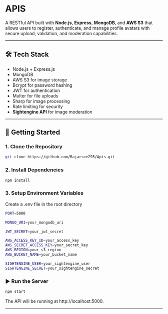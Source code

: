 # APIS

A RESTful API built with **Node.js**, **Express**, **MongoDB**, and **AWS S3** that allows users to register, authenticate, and manage profile avatars with secure upload, validation, and moderation capabilities.

---

## 🛠️ Tech Stack

- Node.js + Express.js
- MongoDB 
- AWS S3 for image storage
- Bcrypt for password hashing 
- JWT for authentication
- Multer for file uploads
- Sharp for image processing
- Rate limiting for security
-  **Sightengine API** for image moderation

---

## 🚀 Getting Started

### 1. Clone the Repository

```bash
git clone https://github.com/Rajarsee295/Apis.git
```
### 2. Install Dependencies

```bash
npm install
```

### 3. Setup Environment Variables

Create a .env file in the root directory 
```bash
PORT=5000

MONGO_URI=your_mongodb_uri

JWT_SECRET=your_jwt_secret

AWS_ACCESS_KEY_ID=your_access_key
AWS_SECRET_ACCESS_KEY=your_secret_key
AWS_REGION=your_s3_region
AWS_BUCKET_NAME=your_bucket_name

SIGHTENGINE_USER=your_sightengine_user
SIGHTENGINE_SECRET=your_sightengine_secret

```

### ▶️ Run the Server

```bash
npm start
```

The API will be running at http://localhost:5000.

---
